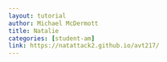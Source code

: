 ```yaml
---
layout: tutorial
author: Michael McDermott
title: Natalie
categories: [student-am]
link: https://natattack2.github.io/avt217/
---
```

